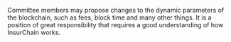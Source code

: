 Committee members may propose changes to the dynamic parameters of the blockchain, such as fees, block time and many other things. It is a position of great responsibility that requires a good understanding of how InsurChain works.